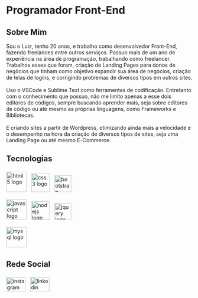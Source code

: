 <h1 align="left">Programador Front-End</h1>
<h2 align="left">Sobre Mim</h2>

Sou o Luiz, tenho 20 anos, e trabalho como desenvolvedor Front-End, fazendo freelances entre outros serviços. Possuo mais de um ano de experiência na área de programação, trabalhando como freelancer. Trabalhos esses que foram, criação de Landing Pages para donos de negócios que tinham como objetivo expandir sua área de negócios, criação de telas de logins, e corrigindo problemas de diversos tipos em outros sites.
<br>
<br>
Uso o VSCode e Sublime Text como ferramentas de codificação. Entretanto com o conhecimento que possuo, não me limito apenas a esse dois editores de códigos, sempre buscando aprender mais, seja sobre editores de código ou até mesmo as próprias linguagens, como Frameworks e Bibliotecas.
<br>
<br>
E criando sites a partir de Wordpress, otimizando ainda mais a velocidade e o desempenho na hora da criação de diversos tipos de sites, seja uma Landing Page ou até mesmo E-Commerce.

<h2 align="left">Tecnologias</h2>

###

<div align="left">
  <img src="https://cdn.jsdelivr.net/gh/devicons/devicon/icons/html5/html5-original.svg" height="55" alt="html5 logo"  />
  <img width="5" />
  <img src="https://cdn.jsdelivr.net/gh/devicons/devicon/icons/css3/css3-original.svg" height="50" alt="css3 logo"  />
  <img width="5" />
  <img src="https://cdn.jsdelivr.net/gh/devicons/devicon/icons/bootstrap/bootstrap-original.svg" height="45" alt="bootstrap logo"  />
  <img width="5" />
  <br>
  <br>
  <img src="https://cdn.jsdelivr.net/gh/devicons/devicon/icons/javascript/javascript-original.svg" height="55" alt="javascript logo"  />
  <img width="5" />
  <img src="https://cdn.jsdelivr.net/gh/devicons/devicon/icons/nodejs/nodejs-original.svg" height="50" alt="nodejs logo"  />
  <img width="5" />
  <img src="https://cdn.jsdelivr.net/gh/devicons/devicon/icons/jquery/jquery-original.svg" height="45" alt="jquery logo"  />
  <img width="5" />
  <br>
  <br>
  <img src="https://cdn.jsdelivr.net/gh/devicons/devicon/icons/mysql/mysql-original.svg" height="55" alt="mysql logo"  />
  <img width="5" />
</div>

###


<h2 align="left">Rede Social</h2>

###

<div align="left">
  <a href="https://www.instagram.com/devluizsilva/"><img src="https://raw.githubusercontent.com/maurodesouza/profile-readme-generator/master/src/assets/icons/social/instagram/default.svg" width="52" height="40" alt="instagram logo"  /></a>
  <img width="5">
  <a href="https://www.linkedin.com/in/devluizpessa/"><img src="https://raw.githubusercontent.com/maurodesouza/profile-readme-generator/master/src/assets/icons/social/linkedin/default.svg" width="52" height="40" alt="linkedin logo"  /></a>
</div>

